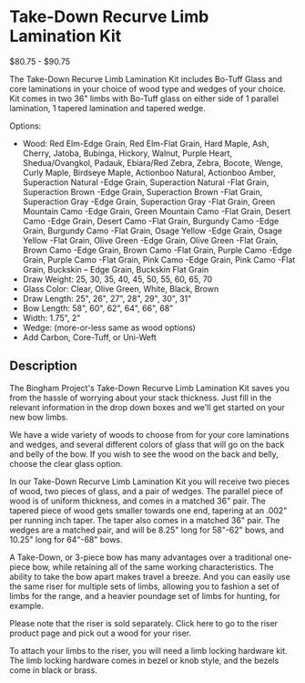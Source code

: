 # Take-Down Recurve Limb Lamination Kit

$80.75 - $90.75

The Take-Down Recurve Limb Lamination Kit includes Bo-Tuff Glass and core laminations in your choice of wood type and wedges of your choice. Kit comes in two 36" limbs with Bo-Tuff glass on either side of 1 parallel lamination, 1 tapered lamination and tapered wedge.

Options:

* Wood: Red Elm-Edge Grain, Red Elm-Flat Grain, Hard Maple, Ash, Cherry, Jatoba, Bubinga, Hickory, Walnut, Purple Heart, Shedua/Ovangkol, Padauk, Ebiara/Red Zebra, Zebra, Bocote, Wenge, Curly Maple, Birdseye Maple, Actionboo Natural, Actionboo Amber, Superaction Natural -Edge Grain, Superaction Natural -Flat Grain, Superaction Brown -Edge Grain, Superaction Brown -Flat Grain, Superaction Gray -Edge Grain, Superaction Gray -Flat Grain, Green Mountain Camo -Edge Grain, Green Mountain Camo -Flat Grain, Desert Camo -Edge Grain, Desert Camo -Flat Grain, Burgundy Camo -Edge Grain, Burgundy Camo -Flat Grain, Osage Yellow -Edge Grain, Osage Yellow -Flat Grain, Olive Green -Edge Grain, Olive Green -Flat Grain, Brown Camo -Edge Grain, Brown Camo -Flat Grain, Purple Camo -Edge Grain, Purple Camo -Flat Grain, Pink Camo -Edge Grain, Pink Camo -Flat Grain, Buckskin – Edge Grain, Buckskin Flat Grain
* Draw Weight: 25, 30, 35, 40, 45, 50, 55, 60, 65, 70
* Glass Color: Clear, Olive Green, White, Black, Brown
* Draw Length: 25", 26", 27", 28", 29", 30", 31"
* Bow Length: 58", 60", 62", 64", 66", 68"
* Width: 1.75", 2"
* Wedge: (more-or-less same as wood options)
* Add Carbon, Core-Tuff, or Uni-Weft

## Description

The Bingham Project's Take-Down Recurve Limb Lamination Kit saves you from the hassle of worrying about your stack thickness. Just fill in the relevant information in the drop down boxes and we'll get started on your new bow limbs.

We have a wide variety of woods to choose from for your core laminations and wedges, and several different colors of glass that will go on the back and belly of the bow. If you wish to see the wood on the back and belly, choose the clear glass option.

In our Take-Down Recurve Limb Lamination Kit you will receive two pieces of wood, two pieces of glass, and a pair of wedges. The parallel piece of wood is of uniform thickness, and comes in a matched 36" pair. The tapered piece of wood gets smaller towards one end, tapering at an .002" per running inch taper. The taper also comes in a matched 36" pair. The wedges are a matched pair, and will be 8.25" long for 58"-62" bows, and 10.25" long for 64"-68" bows.

A Take-Down, or 3-piece bow has many advantages over a traditional one-piece bow, while retaining all of the same working characteristics. The ability to take the bow apart makes travel a breeze. And you can easily use the same riser for multiple sets of limbs, allowing you to fashion a set of limbs for the range, and a heavier poundage set of limbs for hunting, for example.

Please note that the riser is sold separately. Click here to go to the riser product page and pick out a wood for your riser.

To attach your limbs to the riser, you will need a limb locking hardware kit. The limb locking hardware comes in bezel or knob style, and the bezels come in black or brass.
